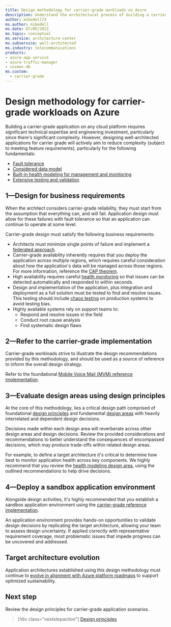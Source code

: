 ```yaml
---
title: Design methodology for carrier-grade workloads on Azure
description: Understand the architectural process of building a carrier-grade application on Microsoft Azure.
author: mikedell73
ms.author: mikedell
ms.date: 07/05/2022
ms.topic: conceptual
ms.service: architecture-center
ms.subservice: well-architected
ms.industry: telecommunications
products: 
- azure-app-service
- azure-traffic-manager
- cosmos-db
ms.custom:
  - carrier-grade
---
```


# Design methodology for carrier-grade workloads on Azure

Building a carrier-grade application on any cloud platform requires significant technical expertise and engineering investment, particularly since there's significant complexity. However, designing well-architected applications for carrier grade will actively aim to reduce complexity (subject to meeting feature requirements), particularly for the following fundamentals:

- [Fault tolerance](carrier-grade-design-area-fault-tolerance.md)
- [Considered data model](carrier-grade-design-area-data-model.md)
- [Built-in health modeling for management and monitoring](carrier-grade-design-area-health-modeling.md)
- [Extensive testing and validation](carrier-grade-design-area-testing.md)

## 1&mdash;Design for business requirements

When the architect considers carrier-grade reliability, they must start from the assumption that everything can, and will fail. Application design must allow for these failures with fault tolerance so that an application can continue to operate at some level.

Carrier-grade design must satisfy the following business requirements:

- Architects must minimize single points of failure and implement a [federated approach](carrier-grade-design-area-health-modeling.md#federated-model).
- Carrier-grade availability inherently requires that you deploy the application across multiple regions, which requires careful consideration about how the application's data will be managed across those regions. For more information, reference the [CAP theorem](carrier-grade-design-area-data-model.md#cap-theorem).
- High availability requires careful [health monitoring](carrier-grade-design-area-health-modeling.md) so that issues can be detected automatically and responded to within seconds.
- Design and implementation of the application, plus integration and deployment as a full solution must be tested to find and resolve issues. This testing should include [chaos testing](carrier-grade-design-area-testing.md) on production systems to avoid testing bias.
- Highly available systems rely on support teams to:
  - Respond and resolve issues in the field
  - Conduct root cause analysis
  - Find systematic design flaws

## 2&mdash;Refer to the carrier-grade implementation

Carrier-grade workloads strive to illustrate the design recommendations provided by this methodology, and should be used as a source of reference to inform the overall design strategy.

Refer to the foundational [Mobile Voice Mail (MVM) reference implementation](carrier-grade-get-started.md#reference-implementation-mobile-voice-mail-mvm).

## 3&mdash;Evaluate design areas using design principles

At the core of this methodology, lies a critical design path comprised of foundational [design principles](carrier-grade-design-principles.md) and fundamental [design areas](carrier-grade-architecture-pattern.md) with heavily interrelated and dependent design decisions.

Decisions made within each design area will reverberate across other design areas and design decisions. Review the provided considerations and recommendations to better understand the consequences of encompassed decisions, which may produce trade-offs within related design areas.

For example, to define a target architecture it's critical to determine how best to monitor application health across key components. We highly recommend that you review the [health modeling design area](carrier-grade-design-area-health-modeling.md), using the outlined recommendations to help drive decisions.

## 4&mdash;Deploy a sandbox application environment

Alongside design activities, it's highly recommended that you establish a sandbox application environment using the [carrier-grade reference implementation](carrier-grade-get-started.md#reference-implementation-mobile-voice-mail-mvm).

An application environment provides hands-on opportunities to validate design decisions by replicating the target architecture, allowing your team to assess design uncertainty. If applied correctly with representative requirement coverage, most problematic issues that impede progress can be uncovered and addressed.

## Target architecture evolution

Application architectures established using this design methodology must continue to [evolve in alignment with Azure platform roadmaps](/azure/architecture/guide/design-principles/design-for-evolution) to support optimized sustainability.

## Next step

Review the design principles for carrier-grade application scenarios.

> [!div class="nextstepaction"]
> [Design principles](carrier-grade-design-principles.md)

